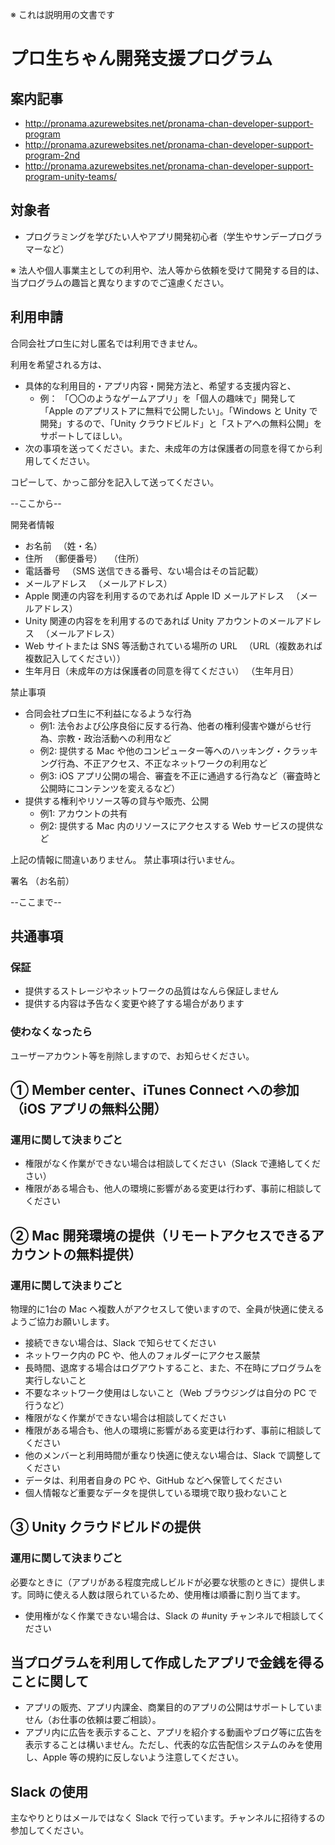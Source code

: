 ※ これは説明用の文書です

# プロ生ちゃん開発支援プログラム

## 案内記事

* http://pronama.azurewebsites.net/pronama-chan-developer-support-program
* http://pronama.azurewebsites.net/pronama-chan-developer-support-program-2nd
* http://pronama.azurewebsites.net/pronama-chan-developer-support-program-unity-teams/

## 対象者

* プログラミングを学びたい人やアプリ開発初心者（学生やサンデープログラマーなど）

※ 法人や個人事業主としての利用や、法人等から依頼を受けて開発する目的は、当プログラムの趣旨と異なりますのでご遠慮ください。

## 利用申請

合同会社プロ生に対し匿名では利用できません。

利用を希望される方は、
* 具体的な利用目的・アプリ内容・開発方法と、希望する支援内容と、
    * 例： 「〇〇のようなゲームアプリ」を「個人の趣味で」開発して「Apple のアプリストアに無料で公開したい」。「Windows と Unity で開発」するので、「Unity クラウドビルド」と「ストアへの無料公開」をサポートしてほしい。
* 次の事項を送ってください。また、未成年の方は保護者の同意を得てから利用してください。

コピーして、かっこ部分を記入して送ってください。

--ここから--

開発者情報
* お名前
　（姓・名）
* 住所
　（郵便番号）
　（住所）
* 電話番号
　（SMS 送信できる番号、ない場合はその旨記載）
* メールアドレス
　（メールアドレス）
* Apple 関連の内容を利用するのであれば Apple ID メールアドレス
　（メールアドレス）
* Unity 関連の内容をを利用するのであれば Unity アカウントのメールアドレス
　（メールアドレス）
* Web サイトまたは SNS 等活動されている場所の URL
　（URL（複数あれば複数記入してください））
* 生年月日（未成年の方は保護者の同意を得てください）
（生年月日）

禁止事項
* 合同会社プロ生に不利益になるような行為
    * 例1: 法令および公序良俗に反する行為、他者の権利侵害や嫌がらせ行為、宗教・政治活動への利用など
    * 例2: 提供する Mac や他のコンピューター等へのハッキング・クラッキング行為、不正アクセス、不正なネットワークの利用など
    * 例3: iOS アプリ公開の場合、審査を不正に通過する行為など（審査時と公開時にコンテンツを変えるなど）
* 提供する権利やリソース等の貸与や販売、公開
    * 例1: アカウントの共有
    * 例2: 提供する Mac 内のリソースにアクセスする Web サービスの提供など

上記の情報に間違いありません。
禁止事項は行いません。

署名 （お名前）

--ここまで--

## 共通事項

### 保証

* 提供するストレージやネットワークの品質はなんら保証しません
* 提供する内容は予告なく変更や終了する場合があります

### 使わなくなったら

ユーザーアカウント等を削除しますので、お知らせください。


## ① Member center、iTunes Connect への参加（iOS アプリの無料公開）

### 運用に関して決まりごと

* 権限がなく作業ができない場合は相談してください（Slack で連絡してください）
* 権限がある場合も、他人の環境に影響がある変更は行わず、事前に相談してください

## ② Mac 開発環境の提供（リモートアクセスできるアカウントの無料提供）

### 運用に関して決まりごと

物理的に1台の Mac へ複数人がアクセスして使いますので、全員が快適に使えるようご協力お願いします。

* 接続できない場合は、Slack で知らせてください
* ネットワーク内の PC や、他人のフォルダーにアクセス厳禁
* 長時間、退席する場合はログアウトすること、また、不在時にプログラムを実行しないこと
* 不要なネットワーク使用はしないこと（Web ブラウジングは自分の PC で行うなど）
* 権限がなく作業ができない場合は相談してください
* 権限がある場合も、他人の環境に影響がある変更は行わず、事前に相談してください
* 他のメンバーと利用時間が重なり快適に使えない場合は、Slack で調整してください
* データは、利用者自身の PC や、GitHub などへ保管してください
* 個人情報など重要なデータを提供している環境で取り扱わないこと

## ③ Unity クラウドビルドの提供

### 運用に関して決まりごと

必要なときに（アプリがある程度完成しビルドが必要な状態のときに）提供します。同時に使える人数は限られているため、使用権は順番に割り当てます。

* 使用権がなく作業できない場合は、Slack の #unity チャンネルで相談してください

## 当プログラムを利用して作成したアプリで金銭を得ることに関して

* アプリの販売、アプリ内課金、商業目的のアプリの公開はサポートしていません（お仕事の依頼は要ご相談）。
* アプリ内に広告を表示すること、アプリを紹介する動画やブログ等に広告を表示することは構いません。ただし、代表的な広告配信システムのみを使用し、Apple 等の規約に反しないよう注意してください。

## Slack の使用

主なやりとりはメールではなく Slack で行っています。チャンネルに招待するの参加してください。

